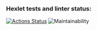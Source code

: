 ### Hexlet tests and linter status:
[![Actions Status](https://github.com/Serega20581/frontend-project-44/actions/workflows/hexlet-check.yml/badge.svg)](https://github.com/Serega20581/frontend-project-44/actions)
![Maintainability](https://codeclimate.com/github/Serega20581/frontend-project-44/maintainability)